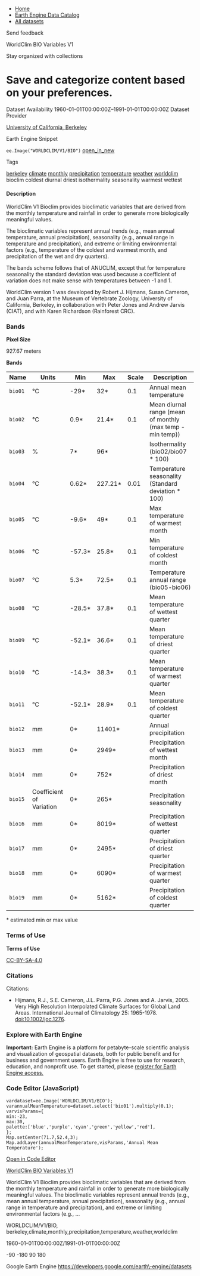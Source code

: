 



* [Home](https://developers.google.com/)
* [Earth Engine Data Catalog](https://developers.google.com/earth-engine/datasets)
* [All datasets](https://developers.google.com/earth-engine/datasets/catalog)





 
 
 Send feedback
 
 

WorldClim BIO Variables V1


 
 Stay organized with collections
 

 
 Save and categorize content based on your preferences.
============================================================================================================================








Dataset Availability
1960\-01\-01T00:00:00Z–1991\-01\-01T00:00:00Z
Dataset Provider


[University of California, Berkeley](https://www.worldclim.org/)



Earth Engine Snippet


`ee.Image("WORLDCLIM/V1/BIO")` 
[open\_in\_new](https://code.earthengine.google.com/?scriptPath=Examples:Datasets/WORLDCLIM/WORLDCLIM_V1_BIO)





Tags


[berkeley](/earth-engine/datasets/tags/berkeley)
[climate](/earth-engine/datasets/tags/climate)
[monthly](/earth-engine/datasets/tags/monthly)
[precipitation](/earth-engine/datasets/tags/precipitation)
[temperature](/earth-engine/datasets/tags/temperature)
[weather](/earth-engine/datasets/tags/weather)
[worldclim](/earth-engine/datasets/tags/worldclim)
bioclim
coldest
diurnal
driest
isothermality
seasonality
warmest
wettest








#### Description



WorldClim V1 Bioclim provides bioclimatic variables that are derived from
the monthly temperature and rainfall in order to generate more biologically
meaningful values.


The bioclimatic variables represent annual trends (e.g., mean annual
temperature, annual precipitation), seasonality (e.g., annual range in
temperature and precipitation), and extreme or limiting environmental
factors (e.g., temperature of the coldest and warmest month, and
precipitation of the wet and dry quarters).


The bands scheme follows that of ANUCLIM, except that for temperature
seasonality the standard deviation was used because a coefficient of
variation does not make sense with temperatures between \-1 and 1\.


WorldClim version 1 was developed by Robert J. Hijmans, Susan Cameron,
and Juan Parra, at the Museum of Vertebrate Zoology, University of
California, Berkeley, in collaboration with Peter Jones and Andrew Jarvis
(CIAT), and with Karen Richardson (Rainforest CRC).





### Bands



**Pixel Size**
  
927\.67 meters



**Bands**




| Name | Units | Min | Max | Scale | Description |
| --- | --- | --- | --- | --- | --- |
| `bio01` | °C | \-29\* | 32\* | 0\.1 | Annual mean temperature |
| `bio02` | °C | 0\.9\* | 21\.4\* | 0\.1 | Mean diurnal range (mean of monthly (max temp \- min temp)) |
| `bio03` | % | 7\* | 96\* |  | Isothermality (bio02/bio07 \* 100\) |
| `bio04` | °C | 0\.62\* | 227\.21\* | 0\.01 | Temperature seasonality (Standard deviation \* 100\) |
| `bio05` | °C | \-9\.6\* | 49\* | 0\.1 | Max temperature of warmest month |
| `bio06` | °C | \-57\.3\* | 25\.8\* | 0\.1 | Min temperature of coldest month |
| `bio07` | °C | 5\.3\* | 72\.5\* | 0\.1 | Temperature annual range (bio05\-bio06\) |
| `bio08` | °C | \-28\.5\* | 37\.8\* | 0\.1 | Mean temperature of wettest quarter |
| `bio09` | °C | \-52\.1\* | 36\.6\* | 0\.1 | Mean temperature of driest quarter |
| `bio10` | °C | \-14\.3\* | 38\.3\* | 0\.1 | Mean temperature of warmest quarter |
| `bio11` | °C | \-52\.1\* | 28\.9\* | 0\.1 | Mean temperature of coldest quarter |
| `bio12` | mm | 0\* | 11401\* |  | Annual precipitation |
| `bio13` | mm | 0\* | 2949\* |  | Precipitation of wettest month |
| `bio14` | mm | 0\* | 752\* |  | Precipitation of driest month |
| `bio15` | Coefficient of Variation | 0\* | 265\* |  | Precipitation seasonality |
| `bio16` | mm | 0\* | 8019\* |  | Precipitation of wettest quarter |
| `bio17` | mm | 0\* | 2495\* |  | Precipitation of driest quarter |
| `bio18` | mm | 0\* | 6090\* |  | Precipitation of warmest quarter |
| `bio19` | mm | 0\* | 5162\* |  | Precipitation of coldest quarter |


 \* estimated min or max value


### Terms of Use


**Terms of Use**


[CC\-BY\-SA\-4\.0](https://spdx.org/licenses/CC-BY-SA-4.0.html)




### Citations



Citations:
* Hijmans, R.J., S.E. Cameron, J.L. Parra, P.G. Jones and A. Jarvis,
2005\. Very High Resolution Interpolated Climate Surfaces for Global Land
Areas. International Journal of Climatology 25: 1965\-1978\.
[doi:10\.1002/joc.1276](https://doi.org/10.1002/joc.1276).





### Explore with Earth Engine


**Important:** 
 Earth Engine is a platform for petabyte\-scale scientific analysis and visualization of
 geospatial datasets, both for public benefit and for business and government users.
 Earth Engine is free to use for research, education, and nonprofit use. To get started, please
 [register for Earth Engine access.](https://console.cloud.google.com/earth-engine)



### Code Editor (JavaScript)



```
vardataset=ee.Image('WORLDCLIM/V1/BIO');
varannualMeanTemperature=dataset.select('bio01').multiply(0.1);
varvisParams={
min:-23,
max:30,
palette:['blue','purple','cyan','green','yellow','red'],
};
Map.setCenter(71.7,52.4,3);
Map.addLayer(annualMeanTemperature,visParams,'Annual Mean Temperature');
```



[Open in Code Editor](https://code.earthengine.google.com/?scriptPath=Examples:Datasets/WORLDCLIM/WORLDCLIM_V1_BIO)


[WorldClim BIO Variables V1](/earth-engine/datasets/catalog/WORLDCLIM_V1_BIO)

WorldClim V1 Bioclim provides bioclimatic variables that are derived from the monthly temperature and rainfall in order to generate more biologically meaningful values. The bioclimatic variables represent annual trends (e.g., mean annual temperature, annual precipitation), seasonality (e.g., annual range in temperature and precipitation), and extreme or limiting environmental factors (e.g., …

 WORLDCLIM/V1/BIO,
 berkeley,climate,monthly,precipitation,temperature,weather,worldclim

1960\-01\-01T00:00:00Z/1991\-01\-01T00:00:00Z



 \-90 \-180 90 180
 



Google Earth Engine
https://developers.google.com/earth\-engine/datasets









